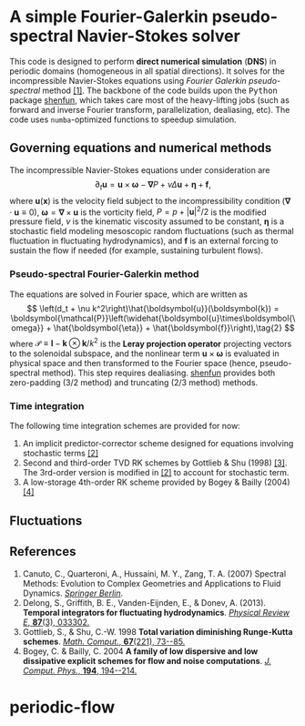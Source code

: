 # A simple Fourier-Galerkin pseudo-spectral Navier-Stokes solver


This code is designed to perform __direct numerical simulation__ (__DNS__) in periodic domains (homogeneous in all spatial directions). It solves for the incompressible Navier-Stokes equations using _Fourier Galerkin pseudo-spectral_ method [[1]](#ref1). The backbone of the code builds upon the <tt>Python</tt> package [shenfun](https://github.com/spectralDNS/shenfun), which takes care most of the heavy-lifting jobs (such as forward and inverse Fourier transform, parallelization, dealiasing, etc). The code uses `numba`-optimized functions to speedup simulation. 


## Governing equations and numerical methods

The incompressible Navier-Stokes equations under consideration are 
$$
\partial_t\boldsymbol{u} = \boldsymbol{u}\times\boldsymbol{\omega} -\boldsymbol{\nabla}P + \nu\Delta\boldsymbol{u} + \boldsymbol{\eta} + \boldsymbol{f},\tag{1}
$$
where $\boldsymbol{u}(\boldsymbol{x})$ is the velocity field subject to the incompressibility condition ($\boldsymbol{\nabla}\cdot\boldsymbol{u}\equiv0$), $\boldsymbol{\omega} = \boldsymbol{\nabla}\times\boldsymbol{u}$ is the vorticity field, $P = p + |\boldsymbol{u}|^2/2$ is the modified pressure field, $\nu$ is the kinematic viscosity assumed to be constant, $\boldsymbol{\eta}$ is a stochastic field modeling mesoscopic random fluctuations (such as thermal fluctuation in fluctuating hydrodynamics), and $\boldsymbol{f}$ is an external forcing to sustain the flow if needed (for example, sustaining turbulent flows). 

### Pseudo-spectral Fourier-Galerkin method

The equations are solved in Fourier space, which are written as 
$$
\left(d_t + \nu k^2\right)\hat{\boldsymbol{u}}(\boldsymbol{k}) = \boldsymbol{\mathcal{P}}\left(\widehat{\boldsymbol{u}\times\boldsymbol{\omega}} + \hat{\boldsymbol{\eta}} + \hat{\boldsymbol{f}}\right),\tag{2}
$$
where $\mathcal{P}\equiv\boldsymbol{I} - \boldsymbol{k}\otimes\boldsymbol{k}/k^2$ is the __Leray projection operator__ projecting vectors to the solenoidal subspace, and the nonlinear term $\boldsymbol{u}\times\boldsymbol{\omega}$ is evaluated in physical space and then transformed to the Fourier space (hence, pseudo-spectral method). This step requires dealiasing. [shenfun](https://github.com/spectralDNS/shenfun) provides both zero-padding (3/2 method) and truncating (2/3 method) methods. 


### Time integration

The following time integration schemes are provided for now:

1. An implicit predictor-corrector scheme designed for equations involving stochastic terms [[2]](#ref2)
2. Second and third-order TVD RK schemes by Gottlieb & Shu (1998) [[3]](#ref3). The 3rd-order version is modified in [[2]](#ref2) to account for stochastic term.
3. A low-storage 4th-order RK scheme provided by Bogey & Bailly (2004) [[4]](#ref4)


## Fluctuations




## References

1. <a id="ref4"></a> Canuto, C., Quarteroni, A., Hussaini, M. Y., Zang, T. A. (2007) Spectral Methods: Evolution to Complex Geometries and Applications to Fluid Dynamics. [*Springer Berlin*](https://link.springer.com/book/10.1007/978-3-540-30728-0).
2. <a id="ref1"></a> Delong, S., Griffith, B. E., Vanden-Eijnden, E., & Donev, A. (2013). **Temporal integrators for fluctuating hydrodynamics**. [*Physical Review E*, **87**(3), 033302.](https://doi.org/10.1103/PhysRevE.87.033302)
3. <a id="ref2"></a> Gottlieb, S., & Shu, C.-W. 1998 **Total variation diminishing Runge-Kutta schemes**. [*Math. Comput.*, **67**(221), 73--85.](https://doi.org/10.1090/S0025-5718-98-00913-2)
4. <a id="ref3"></a> Bogey, C. & Bailly, C. 2004 **A family of low dispersive and low dissipative explicit schemes for flow and noise computations**. [_J. Comput. Phys._, **194**, 194--214.](https://www.sciencedirect.com/science/article/pii/S0021999103004662)
# periodic-flow
